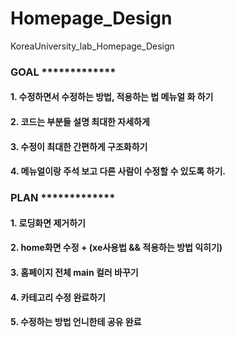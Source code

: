 # Homepage_Design
KoreaUniversity_lab_Homepage_Design


### GOAL *************
#### 1. 수정하면서 수정하는 방법, 적용하는 법 메뉴얼 화 하기 
#### 2. 코드는 부분들 설명 최대한 자세하게 
#### 3. 수정이 최대한 간편하게 구조화하기 
#### 4. 메뉴얼이랑 주석 보고 다른 사람이 수정할 수 있도록 하기.


### PLAN *************
#### 1. 로딩화면 제거하기
#### 2. home화면 수정 + (xe사용법 && 적용하는 방법 익히기)
#### 3. 홈페이지 전체 main 컬러 바꾸기 
#### 4. 카테고리 수정 완료하기
#### 5. 수정하는 방법 언니한테 공유 완료 